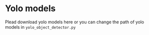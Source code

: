 # Yolo models

Plead download yolo models here or you can change the path of yolo models in `yolo_object_detector.py`